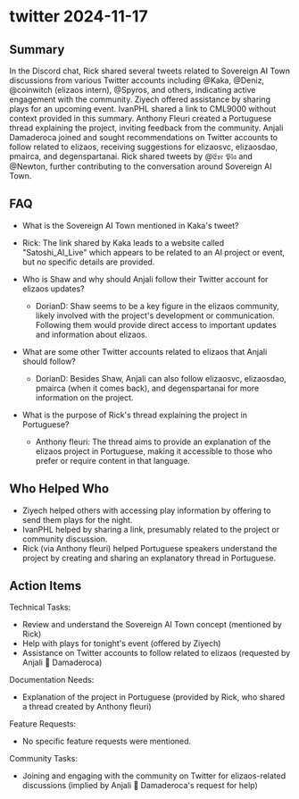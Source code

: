 # twitter 2024-11-17

## Summary

In the Discord chat, Rick shared several tweets related to Sovereign AI Town discussions from various Twitter accounts including @Kaka, @Deniz, @coinwitch (elizaos intern), @Spyros, and others, indicating active engagement with the community. Ziyech offered assistance by sharing plays for an upcoming event. IvanPHL shared a link to CML9000 without context provided in this summary. Anthony Fleuri created a Portuguese thread explaining the project, inviting feedback from the community. Anjali Damaderoca joined and sought recommendations on Twitter accounts to follow related to elizaos, receiving suggestions for elizaosvc, elizaosdao, pmairca, and degenspartanai. Rick shared tweets by @𝔈𝔵𝔢 𝔓𝔩𝔞 and @Newton, further contributing to the conversation around Sovereign AI Town.

## FAQ

- What is the Sovereign AI Town mentioned in Kaka's tweet?
- Rick: The link shared by Kaka leads to a website called "Satoshi_AI_Live" which appears to be related to an AI project or event, but no specific details are provided.

- Who is Shaw and why should Anjali follow their Twitter account for elizaos updates?

    - DorianD: Shaw seems to be a key figure in the elizaos community, likely involved with the project's development or communication. Following them would provide direct access to important updates and information about elizaos.

- What are some other Twitter accounts related to elizaos that Anjali should follow?

    - DorianD: Besides Shaw, Anjali can also follow elizaosvc, elizaosdao, pmairca (when it comes back), and degenspartanai for more information on the project.

- What is the purpose of Rick's thread explaining the project in Portuguese?
    - Anthony fleuri: The thread aims to provide an explanation of the elizaos project in Portuguese, making it accessible to those who prefer or require content in that language.

## Who Helped Who

- Ziyech helped others with accessing play information by offering to send them plays for the night.
- IvanPHL helped by sharing a link, presumably related to the project or community discussion.
- Rick (via Anthony fleuri) helped Portuguese speakers understand the project by creating and sharing an explanatory thread in Portuguese.

## Action Items

Technical Tasks:

- Review and understand the Sovereign AI Town concept (mentioned by Rick)
- Help with plays for tonight's event (offered by Ziyech)
- Assistance on Twitter accounts to follow related to elizaos (requested by Anjali 🤝 Damaderoca)

Documentation Needs:

- Explanation of the project in Portuguese (provided by Rick, who shared a thread created by Anthony fleuri)

Feature Requests:

- No specific feature requests were mentioned.

Community Tasks:

- Joining and engaging with the community on Twitter for elizaos-related discussions (implied by Anjali 🤝 Damaderoca's request for help)
